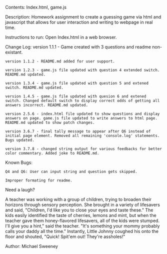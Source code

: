 Contents: Index.html, game.js

Description: Homework assignment to create a guessing game via html and javascript that allows for user interaction and writing to webpage in real time.

Instructions to run: Open Index.html in a web browser.

Change Log:
	version 1.1.1 - Game created with 3 questions and readme non-existant.

	version 1.1.2 - README.md added for user support.

	version 1.2.3 - game.js file updated with question 4 extended switch. README.md updated.

	version 1.3.4 - game.js file updated with question 5 and extened switch. README.md updated.

	version 1.4.5 - game.js file updated with quesion 6 and extened switch. Changed default switch to display correct odds of getting all answers incorrect. README.md updated.

	version 2.5.6 - index.html file updated to show questions and display answers on page. game.js file updated to write answers to html page. README.md updated to show patch changes. 

	version 3.6.7 - final tally message to appear after Q6 instead of initial page element. Removed all remaining 'console.log' statements. Bugs updated.

	version 3.7.8 - changed string output for various feedbacks for better color commentary. Added joke to README.md.  


Known Bugs:

	Q4 and Q6: User can input string and question gets skipped.

	Improper formating for readme.

Need a laugh?

A teacher was working with a group of children, trying to broaden their horizons through sensory perception. She brought in a variety of lifesavers and said, "Children, I'd like you to close your eyes and taste these." The kids easily identified the taste of cherries, lemons and mint, but when the teacher gave them honey-flavored lifesavers, all of the kids were stumped. I'll give you a hint," said the teacher. "It's something your mommy probably calls your daddy all the time." Instantly, Little Johnny coughed his onto the floor and shouted, "Quick! Spit'em out! They're assholes!"


Author: Michael Sweeney
